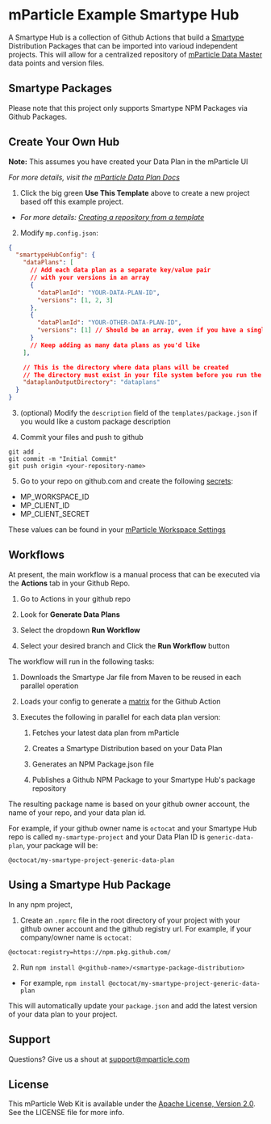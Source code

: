 # mParticle Example Smartype Hub

A Smartype Hub is a collection of Github Actions that build a [Smartype](https://github.com/mParticle/smartype) Distribution Packages that can be imported into varioud independent projects. This will allow for a centralized repository of [mParticle Data Master](https://docs.mparticle.com/guides/data-master/) data points and version files.

## Smartype Packages

Please note that this project only supports Smartype NPM Packages via Github Packages.

## Create Your Own Hub

**Note:** This assumes you have created your Data Plan in the mParticle UI

_For more details, visit the [mParticle Data Plan Docs](https://docs.mparticle.com/guides/data-master/#data-plans)_

1. Click the big green **Use This Template** above to create a new project based off this example project.

- _For more details: [Creating a repository from a template
  ](https://docs.github.com/en/free-pro-team@latest/github/creating-cloning-and-archiving-repositories/creating-a-repository-from-a-template)_

2. Modify `mp.config.json`:

```JSON
{
  "smartypeHubConfig": {
    "dataPlans": [
      // Add each data plan as a separate key/value pair
      // with your versions in an array
      {
        "dataPlanId": "YOUR-DATA-PLAN-ID",
        "versions": [1, 2, 3]
      },
      {
        "dataPlanId": "YOUR-OTHER-DATA-PLAN-ID",
        "versions": [1] // Should be an array, even if you have a single data plan
      }
      // Keep adding as many data plans as you'd like
    ],

    // This is the directory where data plans will be created
    // The directory must exist in your file system before you run the process
    "dataplanOutputDirectory": "dataplans"
  }
}

```

3. (optional) Modify the `description` field of the `templates/package.json` if you would like a custom package description

4. Commit your files and push to github

```
git add .
git commit -m "Initial Commit"
git push origin <your-repository-name>
```

5. Go to your repo on github.com and create the following [secrets](https://docs.github.com/en/free-pro-team@latest/actions/reference/encrypted-secrets#creating-encrypted-secrets-for-a-repository):

- MP_WORKSPACE_ID
- MP_CLIENT_ID
- MP_CLIENT_SECRET

These values can be found in your [mParticle Workspace Settings](https://docs.mparticle.com/guides/platform-guide/workspaces/#managing-workspaces)

## Workflows

At present, the main workflow is a manual process that can be executed via the **Actions** tab in your Github Repo.

1. Go to Actions in your github repo

2. Look for **Generate Data Plans**

3. Select the dropdown **Run Workflow**

4. Select your desired branch and Click the **Run Workflow** button

The workflow will run in the following tasks:

1. Downloads the Smartype Jar file from Maven to be reused in each parallel operation

1. Loads your config to generate a [matrix](https://docs.github.com/en/free-pro-team@latest/actions/reference/workflow-syntax-for-github-actions#jobsjob_idstrategymatrix) for the Github Action

1. Executes the following in parallel for each data plan version:

   1. Fetches your latest data plan from mParticle

   1. Creates a Smartype Distribution based on your Data Plan

   1. Generates an NPM Package.json file

   1. Publishes a Github NPM Package to your Smartype Hub's package repository

The resulting package name is based on your github owner account, the name of your repo, and your data plan id.

For example, if your github owner name is `octocat` and your Smartype Hub repo is called `my-smartype-project` and your Data Plan ID is `generic-data-plan`, your package will be:

```
@octocat/my-smartype-project-generic-data-plan
```

## Using a Smartype Hub Package

In any npm project,

1. Create an `.npmrc` file in the root directory of your project with your github owner account and the github registry url. For example, if your company/owner name is `octocat`:

```
@octocat:registry=https://npm.pkg.github.com/
```

2. Run `npm install @<github-name>/<smartype-package-distribution>`

- For example, `npm install @octocat/my-smartype-project-generic-data-plan`

This will automatically update your `package.json` and add the latest version of your data plan to your project.

## Support

Questions? Give us a shout at <support@mparticle.com>

## License

This mParticle Web Kit is available under the [Apache License, Version 2.0](http://www.apache.org/licenses/LICENSE-2.0). See the LICENSE file for more info.
